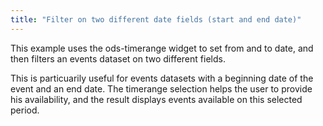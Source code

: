 ```yaml
---
title: "Filter on two different date fields (start and end date)"
---
```


This example uses the ods-timerange widget to set from and to date, and then filters an events dataset on two different fields.

This is particuarily useful for events datasets with a beginning date of the event and an end date. The timerange selection helps the user to provide his availability, and the result displays events available on this selected period.
